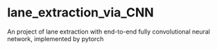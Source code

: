 # lane_extraction_via_CNN
An project of lane extraction with end-to-end fully convolutional neural network, implemented by pytorch
